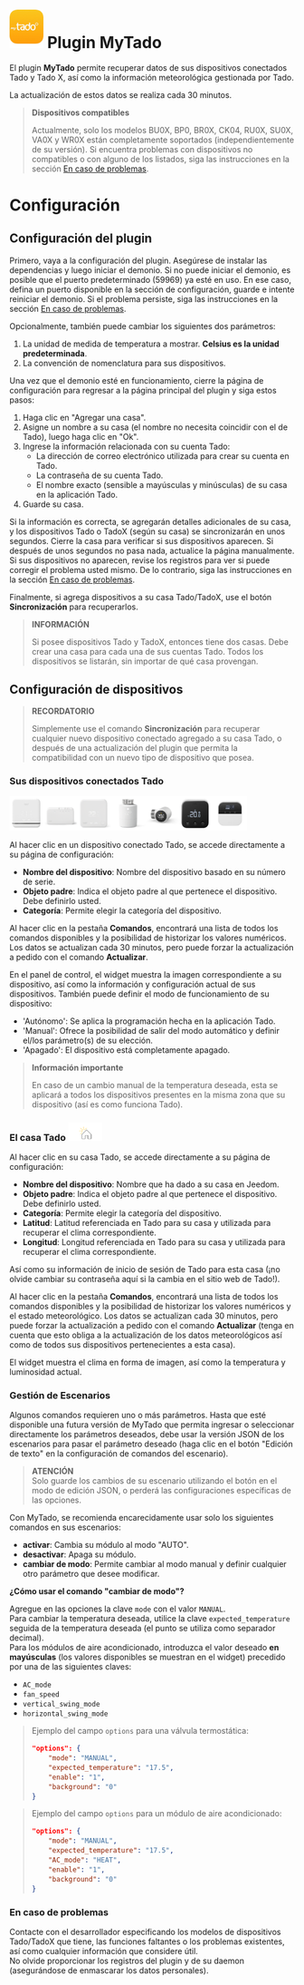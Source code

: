 # <img src="../images/MyTado_icon.png" width="60"/> Plugin MyTado

El plugin **MyTado** permite recuperar datos de sus dispositivos conectados Tado y Tado X, así como la información meteorológica gestionada por Tado.

La actualización de estos datos se realiza cada 30 minutos.

>**Dispositivos compatibles**
>
>Actualmente, solo los modelos BU0X, BP0, BR0X, CK04, RU0X, SU0X, VA0X y WR0X están completamente soportados (independientemente de su versión).
>Si encuentra problemas con dispositivos no compatibles o con alguno de los listados, siga las instrucciones en la sección [En caso de problemas](#En-caso-de-problemas).

# Configuración

## Configuración del plugin

Primero, vaya a la configuración del plugin.
Asegúrese de instalar las dependencias y luego iniciar el demonio.
Si no puede iniciar el demonio, es posible que el puerto predeterminado (59969) ya esté en uso.
En ese caso, defina un puerto disponible en la sección de configuración, guarde e intente reiniciar el demonio.
Si el problema persiste, siga las instrucciones en la sección [En caso de problemas](#En-caso-de-problemas).

Opcionalmente, también puede cambiar los siguientes dos parámetros:
1. La unidad de medida de temperatura a mostrar. **Celsius es la unidad predeterminada**.
2. La convención de nomenclatura para sus dispositivos.

Una vez que el demonio esté en funcionamiento, cierre la página de configuración para regresar a la página principal del plugin y siga estos pasos:
1. Haga clic en "Agregar una casa".
2. Asigne un nombre a su casa (el nombre no necesita coincidir con el de Tado), luego haga clic en "Ok".
3. Ingrese la información relacionada con su cuenta Tado:
    - La dirección de correo electrónico utilizada para crear su cuenta en Tado.
    - La contraseña de su cuenta Tado.
    - El nombre exacto (sensible a mayúsculas y minúsculas) de su casa en la aplicación Tado.
4. Guarde su casa.

Si la información es correcta, se agregarán detalles adicionales de su casa, y los dispositivos Tado o TadoX (según su casa) se sincronizarán en unos segundos.
Cierre la casa para verificar si sus dispositivos aparecen.
Si después de unos segundos no pasa nada, actualice la página manualmente.
Si sus dispositivos no aparecen, revise los registros para ver si puede corregir el problema usted mismo.
De lo contrario, siga las instrucciones en la sección [En caso de problemas](#En-caso-de-problemas).

Finalmente, si agrega dispositivos a su casa Tado/TadoX, use el botón **Sincronización** para recuperarlos.

>**INFORMACIÓN**
>
>Si posee dispositivos Tado y TadoX, entonces tiene dos casas. Debe crear una casa para cada una de sus cuentas Tado.
>Todos los dispositivos se listarán, sin importar de qué casa provengan.

## Configuración de dispositivos

>**RECORDATORIO**
>
>Simplemente use el comando **Sincronización** para recuperar cualquier nuevo dispositivo conectado agregado a su casa Tado, o después de una actualización del plugin que permita la compatibilidad con un nuevo tipo de dispositivo que posea.

### Sus dispositivos conectados Tado
<img src="../images/WR0X.png" width="60"/><img src="../images/BU0X.png" width="60"/><img src="../images/RU0X.png" width="60"/><img src="../images/VA0X.png" width="60"/><img src="../images/VA04.png" width="60"/><img src="../images/RU04.png" width="60"/><img src="../images/CK04.png" width="60"/>

Al hacer clic en un dispositivo conectado Tado, se accede directamente a su página de configuración:

- **Nombre del dispositivo**: Nombre del dispositivo basado en su número de serie.
- **Objeto padre**: Indica el objeto padre al que pertenece el dispositivo. Debe definirlo usted.
- **Categoría**: Permite elegir la categoría del dispositivo.

Al hacer clic en la pestaña **Comandos**, encontrará una lista de todos los comandos disponibles y la posibilidad de historizar los valores numéricos.
Los datos se actualizan cada 30 minutos, pero puede forzar la actualización a pedido con el comando **Actualizar**.

En el panel de control, el widget muestra la imagen correspondiente a su dispositivo, así como la información y configuración actual de sus dispositivos.
También puede definir el modo de funcionamiento de su dispositivo:
- 'Autónomo': Se aplica la programación hecha en la aplicación Tado.
- 'Manual': Ofrece la posibilidad de salir del modo automático y definir el/los parámetro(s) de su elección.
- 'Apagado': El dispositivo está completamente apagado.

>**Información importante**
>
>En caso de un cambio manual de la temperatura deseada, esta se aplicará a todos los dispositivos presentes en la misma zona que su dispositivo (así es como funciona Tado).

### El casa Tado <img src="../images/HomeEq.svg" width="60"/>

Al hacer clic en su casa Tado, se accede directamente a su página de configuración:

- **Nombre del dispositivo**: Nombre que ha dado a su casa en Jeedom.
- **Objeto padre**: Indica el objeto padre al que pertenece el dispositivo. Debe definirlo usted.
- **Categoría**: Permite elegir la categoría del dispositivo.
- **Latitud**: Latitud referenciada en Tado para su casa y utilizada para recuperar el clima correspondiente.
- **Longitud**: Longitud referenciada en Tado para su casa y utilizada para recuperar el clima correspondiente.

Así como su información de inicio de sesión de Tado para esta casa (¡no olvide cambiar su contraseña aquí si la cambia en el sitio web de Tado!).

Al hacer clic en la pestaña **Comandos**, encontrará una lista de todos los comandos disponibles y la posibilidad de historizar los valores numéricos y el estado meteorológico.
Los datos se actualizan cada 30 minutos, pero puede forzar la actualización a pedido con el comando **Actualizar** (tenga en cuenta que esto obliga a la actualización de los datos meteorológicos así como de todos sus dispositivos pertenecientes a esta casa).

El widget muestra el clima en forma de imagen, así como la temperatura y luminosidad actual.

### Gestión de Escenarios

Algunos comandos requieren uno o más parámetros. Hasta que esté disponible una futura versión de MyTado que permita ingresar o seleccionar directamente los parámetros deseados, debe usar la versión JSON de los escenarios para pasar el parámetro deseado (haga clic en el botón "Edición de texto" en la configuración de comandos del escenario).  
> **ATENCIÓN**  
> Solo guarde los cambios de su escenario utilizando el botón en el modo de edición JSON, o perderá las configuraciones específicas de las opciones.

Con MyTado, se recomienda encarecidamente usar solo los siguientes comandos en sus escenarios:  
- **activar**: Cambia su módulo al modo "AUTO".  
- **desactivar**: Apaga su módulo.  
- **cambiar de modo**: Permite cambiar al modo manual y definir cualquier otro parámetro que desee modificar.

**¿Cómo usar el comando "cambiar de modo"?**  

Agregue en las opciones la clave `mode` con el valor `MANUAL`.  
Para cambiar la temperatura deseada, utilice la clave `expected_temperature` seguida de la temperatura deseada (el punto se utiliza como separador decimal).  
Para los módulos de aire acondicionado, introduzca el valor deseado **en mayúsculas** (los valores disponibles se muestran en el widget) precedido por una de las siguientes claves:  
- `AC_mode`  
- `fan_speed`  
- `vertical_swing_mode`  
- `horizontal_swing_mode`

> Ejemplo del campo `options` para una válvula termostática:  
> ```json
> "options": {
>     "mode": "MANUAL",
>     "expected_temperature": "17.5",
>     "enable": "1",
>     "background": "0"
> }
> ```

> Ejemplo del campo `options` para un módulo de aire acondicionado:  
> ```json
> "options": {
>     "mode": "MANUAL",
>     "expected_temperature": "17.5",
>     "AC_mode": "HEAT",
>     "enable": "1",
>     "background": "0"
> }
> ```

### En caso de problemas

Contacte con el desarrollador especificando los modelos de dispositivos Tado/TadoX que tiene, las funciones faltantes o los problemas existentes, así como cualquier información que considere útil.  
No olvide proporcionar los registros del plugin y de su daemon (asegurándose de enmascarar los datos personales).

